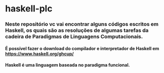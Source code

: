 # haskell-plc

### Neste repositório vc vai encontrar alguns códigos escritos em Haskell, os quais são as resoluções de algumas tarefas da cadeira de Paradigmas de Linguagens Computacionais.

#### É possível fazer o download do compilador e interpretador de Haskell em https://www.haskell.org/ghcup/

#### Haskell é uma linguagem baseada no paradigma funcional.
